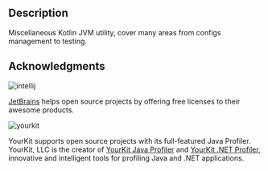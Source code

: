 ## Description

Miscellaneous Kotlin JVM utility, cover many areas from configs management to testing.

## Acknowledgments

![intellij](https://upload.wikimedia.org/wikipedia/commons/thumb/9/9c/IntelliJ_IDEA_Icon.svg/1024px-IntelliJ_IDEA_Icon.svg.png?20200803071016)

[JetBrains](https://www.jetbrains.com/) helps open source projects by offering free licenses to their awesome products.

![yourkit](https://www.yourkit.com/images/yklogo.png)

YourKit supports open source projects with its full-featured Java Profiler.
YourKit, LLC is the creator of <a href="https://www.yourkit.com/java/profiler/">YourKit Java Profiler</a>
and <a href="https://www.yourkit.com/.net/profiler/">YourKit .NET Profiler</a>,
innovative and intelligent tools for profiling Java and .NET applications.  